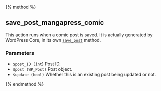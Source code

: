 {% method %}
## save_post_mangapress_comic
This action runs when a comic post is saved. It is actually generated by WordPress Core, in its own [`save_post`](https://core.trac.wordpress.org/browser/tags/4.8/src/wp-includes/post.php#L3499) method.

### Parameters
* `$post_ID (int`) Post ID.
* `$post (WP_Post)` Post object.
* `$update (bool)` Whether this is an existing post being updated or not.

{% endmethod %}


